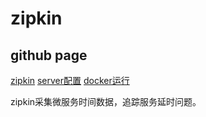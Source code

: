 # zipkin

## github page

[zipkin](https://github.com/openzipkin/zipkin)
[server配置](https://github.com/openzipkin/zipkin/tree/master/zipkin-server)
[docker运行](https://github.com/openzipkin/docker-zipkin)

zipkin采集微服务时间数据，追踪服务延时问题。